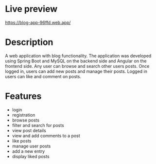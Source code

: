 # Live preview
https://blog-app-96ffd.web.app/

# Description
A web application with blog functionality. The application was developed using Spring Boot and MySQL on the backend side and Angular on the frontend side. Any user can browse and search other users posts. Once logged in, users can add new posts and manage their posts. Logged in users can like and comment on posts.

# Features
- login
- registration
- browse posts
- filter and search for posts
- view post details
- view and add comments to a post
- like posts
- manage user posts
- add a new entry
- display liked posts
